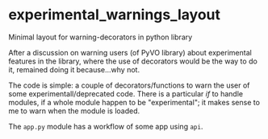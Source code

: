 # experimental_warnings_layout
Minimal layout for warning-decorators in python library

After a discussion on warning users (of PyVO library) about experimental
features in the library, where the use of decorators would be the way
to do it, remained doing it because...why not.

The code is simple: a couple of decorators/functions to warn the user
of some experimentall/deprecated code.
There is a particular _if_ to handle modules, if a whole module happen
to be "experimental"; it makes sense to me to warn when the module is loaded.

The `app.py` module has a workflow of some app using `api`.
